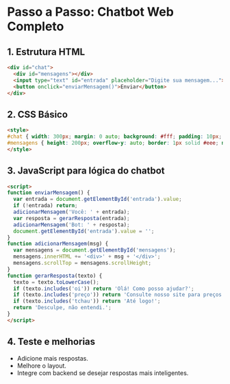 # Passo a Passo: Chatbot Web Completo

## 1. Estrutura HTML
```html
<div id="chat">
  <div id="mensagens"></div>
  <input type="text" id="entrada" placeholder="Digite sua mensagem...">
  <button onclick="enviarMensagem()">Enviar</button>
</div>
```

## 2. CSS Básico
```html
<style>
#chat { width: 300px; margin: 0 auto; background: #fff; padding: 10px; border-radius: 8px; box-shadow: 0 0 10px #ccc; }
#mensagens { height: 200px; overflow-y: auto; border: 1px solid #eee; margin-bottom: 10px; padding: 5px; }
</style>
```

## 3. JavaScript para lógica do chatbot
```html
<script>
function enviarMensagem() {
  var entrada = document.getElementById('entrada').value;
  if (!entrada) return;
  adicionarMensagem('Você: ' + entrada);
  var resposta = gerarResposta(entrada);
  adicionarMensagem('Bot: ' + resposta);
  document.getElementById('entrada').value = '';
}
function adicionarMensagem(msg) {
  var mensagens = document.getElementById('mensagens');
  mensagens.innerHTML += '<div>' + msg + '</div>';
  mensagens.scrollTop = mensagens.scrollHeight;
}
function gerarResposta(texto) {
  texto = texto.toLowerCase();
  if (texto.includes('oi')) return 'Olá! Como posso ajudar?';
  if (texto.includes('preço')) return 'Consulte nosso site para preços atualizados.';
  if (texto.includes('tchau')) return 'Até logo!';
  return 'Desculpe, não entendi.';
}
</script>
```

## 4. Teste e melhorias
- Adicione mais respostas.
- Melhore o layout.
- Integre com backend se desejar respostas mais inteligentes.
